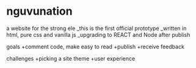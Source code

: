 # nguvunation
a website for the strong ele
_this is the first official prototype
_written in html, pure css and vanilla js 
_upgrading to REACT and Node after publish

goals
+comment code, make easy to read
+publish
+receive feedback

challenges
+picking a site theme 
+user experience
